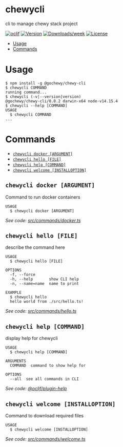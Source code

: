 chewycli
========

cli to manage chewy stack project

[![oclif](https://img.shields.io/badge/cli-oclif-brightgreen.svg)](https://oclif.io)
[![Version](https://img.shields.io/npm/v/chewycli.svg)](https://npmjs.org/package/chewycli)
[![Downloads/week](https://img.shields.io/npm/dw/chewycli.svg)](https://npmjs.org/package/chewycli)
[![License](https://img.shields.io/npm/l/chewycli.svg)](https://github.com/swarnchahal/chewycli/blob/master/package.json)

<!-- toc -->
* [Usage](#usage)
* [Commands](#commands)
<!-- tocstop -->
# Usage
<!-- usage -->
```sh-session
$ npm install -g @gochewy/chewy-cli
$ chewycli COMMAND
running command...
$ chewycli (-v|--version|version)
@gochewy/chewy-cli/0.0.2 darwin-x64 node-v14.15.4
$ chewycli --help [COMMAND]
USAGE
  $ chewycli COMMAND
...
```
<!-- usagestop -->
# Commands
<!-- commands -->
* [`chewycli docker [ARGUMENT]`](#chewycli-docker-argument)
* [`chewycli hello [FILE]`](#chewycli-hello-file)
* [`chewycli help [COMMAND]`](#chewycli-help-command)
* [`chewycli welcome [INSTALLOPTION]`](#chewycli-welcome-installoption)

## `chewycli docker [ARGUMENT]`

Command to run docker containers

```
USAGE
  $ chewycli docker [ARGUMENT]
```

_See code: [src/commands/docker.ts](https://gitlab.com/ephemerecreative/chewy/cli/blob/v0.0.2/src/commands/docker.ts)_

## `chewycli hello [FILE]`

describe the command here

```
USAGE
  $ chewycli hello [FILE]

OPTIONS
  -f, --force
  -h, --help       show CLI help
  -n, --name=name  name to print

EXAMPLE
  $ chewycli hello
  hello world from ./src/hello.ts!
```

_See code: [src/commands/hello.ts](https://gitlab.com/ephemerecreative/chewy/cli/blob/v0.0.2/src/commands/hello.ts)_

## `chewycli help [COMMAND]`

display help for chewycli

```
USAGE
  $ chewycli help [COMMAND]

ARGUMENTS
  COMMAND  command to show help for

OPTIONS
  --all  see all commands in CLI
```

_See code: [@oclif/plugin-help](https://github.com/oclif/plugin-help/blob/v3.2.2/src/commands/help.ts)_

## `chewycli welcome [INSTALLOPTION]`

Command to download required files

```
USAGE
  $ chewycli welcome [INSTALLOPTION]
```

_See code: [src/commands/welcome.ts](https://gitlab.com/ephemerecreative/chewy/cli/blob/v0.0.2/src/commands/welcome.ts)_
<!-- commandsstop -->
